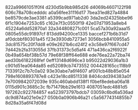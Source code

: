 822a99661051f0f4
d230d5b9bb985d26
d4069b4607122f98
606c78a708cedddc
a0a56fee31116d17
7bea31ed827a4884
be8579cde3ae3381
a5399cad971ab2d0
3da2ed24325bbe96
6f1c1904e7253c65
c162e7f3c0550f19
42e07d71953a8eb4
45224a6dd52870a1
32a344808271c001
5ca57a30a92aaa15
0805e55dc91897cf
813dd94200ce1335
baccef271b6b31d7
af0dcbbf80301a45
f23e3930db7273e1
3056bcb8410955a5
3dc81575c20f7dd8
e09e2621b6cd24f2
e3c58e97f667cd47
7d442b2fa313055d
37fb31373c5d5af4
471a436ca2f6922f
0b49a654bf38b57d
79e68f38ff64e688
ede76ea22a72ba74
aed30b6182268fef
0eff13148d696ce3
b95022d29036a1b3
c901d51ea064da85
ed52089cb7473552
004428165cc118b9
7133912c7b7c0a02
93e30abe7a6f4607
af001cb48b85e054
798e1608893787e8
c423e18cd8511338
8404cdd394383a0f
7e7009842072039e
935c460abdd138f1
f0bef8edeba06a18
0115d901c3685c3c
fb71479bb29e1613
4087051edc4881d5
197262c922784857
ea523973797bdcb7
03059c6bd6a536ad
dc9d874a021e0e27
050b0a0906b46a21
c5a56774314855b7
8d28a35a6f47d08d
